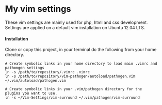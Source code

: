 My vim settings
===============
These vim settings are mainly used for php, html and css development.
Settings are applied on a default vim installation on Ubuntu 12.04 LTS.

#### Installation
Clone or copy this project, in your terminal do the following from your home directory.

    # Create symbolic links in your home directory to load main .vimrc and pathongen settings
    ln -s /path/to/repository/.vimrc .vimrc
    ln -s /path/to/repository/vim-pathogen/autoload/pathogen.vim ~/.vim/autoload/pathogen.vim

    # Create symbolic links in your .vim/pathogen directory for the plugins you want to use.
    ln -s ~/Vim-Settings/vim-surround ~/.vim/pathogen/vim-surround
